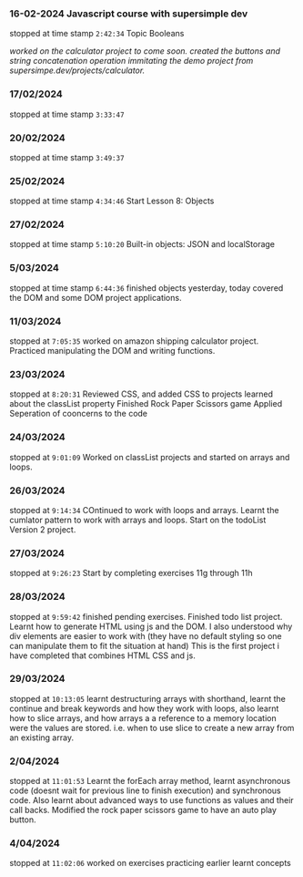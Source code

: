 ### 16-02-2024 Javascript course with supersimple dev
stopped at time stamp `2:42:34` Topic Booleans

*worked on the calculator project to come soon. created the buttons and string concatenation operation immitating the demo project from supersimpe.dev/projects/calculator.*

### 17/02/2024
stopped at time stamp `3:33:47`

### 20/02/2024
stopped at time stamp `3:49:37`

### 25/02/2024
stopped at time stamp `4:34:46` 
Start Lesson 8: Objects

### 27/02/2024
stopped at time stamp `5:10:20`
Built-in objects: JSON and localStorage

### 5/03/2024
stopped at time stamp `6:44:36`
finished objects yesterday, today covered the DOM and some DOM project applications.

### 11/03/2024
stopped at `7:05:35`
worked on amazon shipping calculator project. Practiced manipulating the DOM and writing functions.

### 23/03/2024
stopped at `8:20:31`
Reviewed CSS, and added CSS to projects
learned about the classList property
Finished Rock Paper Scissors game
Applied Seperation of cooncerns to the code

### 24/03/2024
stopped at `9:01:09`
Worked on classList projects and started on arrays and loops.

### 26/03/2024
stopped at `9:14:34`
COntinued to work with loops and arrays. Learnt the cumlator pattern to work with arrays and loops. Start on the todoList Version 2 project.

### 27/03/2024
stopped at `9:26:23`
Start by completing exercises 11g through 11h

### 28/03/2024
stopped at `9:59:42`
finished pending exercises.
Finished todo list project.
Learnt how to generate HTML using js and the DOM. 
I also understood why div elements are easier to work with (they have no default styling so one can manipulate them to fit the situation at hand)
This is the first project i have completed that combines HTML CSS and js.

### 29/03/2024
stopped at `10:13:05`
learnt destructuring arrays with shorthand, learnt the continue and break keywords and how they work with loops, also learnt how to slice arrays, and how arrays a a reference to a memory location were the values are stored. i.e. when to use slice to create a new array from an existing array.

### 2/04/2024
stopped at `11:01:53`
Learnt the forEach array method, learnt asynchronous code (doesnt wait for previous line to finish execution) and synchronous code. Also learnt about advanced ways to use functions as values and their call backs. Modified the rock paper scissors game to have an auto play button.

### 4/04/2024
stopped at `11:02:06`
worked on exercises practicing earlier learnt concepts